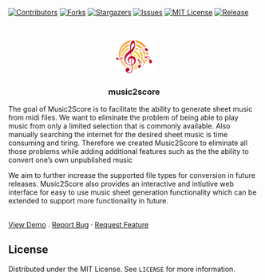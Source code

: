 [![Contributors][contributors-shield]][contributors-url] [![Forks][forks-shield]][forks-url] [![Stargazers][stars-shield]][stars-url] [![Issues][issues-shield]][issues-url] [![MIT License][license-shield]][license-url] [![Release][release-shield]][release-url]

<!-- PROJECT LOGO -->

<br  />

<p  align="center" style="text-align: center;">

<a href="https://raw.githubusercontent.com/music2score/music2score/main/pages/images/logo.png" >

<img  src="https://raw.githubusercontent.com/music2score/music2score/main/pages/images/logo.png"  alt="Logo"  width="80"  height="auto" style="text-align: center;">

</a>

</p>

<h3  align="center">music2score</h3>

<p  align="center">

The goal of Music2Score is to facilitate the ability to generate sheet music from midi files. We want to eliminate the problem of being able to play music from only a limited selection that is commonly available. Also manually searching the internet for the desired sheet music is time consuming and tiring. Therefore we created Music2Score to eliminate all those problems while adding additional features such as the the ability to convert one’s own unpublished music

We aim to further increase the supported file types for conversion in future releases. Music2Score also provides an interactive and intiutive web interface for easy to use music sheet generation functionality which can be extended to support more functionality in future.
<br  />

<br  />
<a  href="https://www.music2score.xyz/">View Demo</a> . <a  href="https://github.com/music2score/music2score/issues">Report Bug</a> · <a  href="https://github.com/music2score/music2score/issues">Request Feature</a>

</p>
<!-- LICENSE -->

## License

Distributed under the MIT License. See `LICENSE` for more information.

[contributors-shield]: https://img.shields.io/github/contributors/music2score/music2score.svg?style=for-the-badge
[contributors-url]: https://github.com/music2score/music2score/graphs/contributors
[forks-shield]: https://img.shields.io/github/forks/music2score/music2score.svg?style=for-the-badge
[forks-url]: https://github.com/music2score/music2score/network/members
[stars-shield]: https://img.shields.io/github/stars/music2score/music2score.svg?style=for-the-badge
[stars-url]: https://github.com/music2score/music2score/stargazers
[issues-shield]: https://img.shields.io/github/issues/music2score/music2score.svg?style=for-the-badge
[issues-url]: https://github.com/music2score/music2score/issues
[license-shield]: https://img.shields.io/github/license/music2score/music2score.svg?style=for-the-badge
[license-url]: https://github.com/music2score/music2score/blob/master/LICENSE
[release-shield]: https://img.shields.io/github/v/release/music2score/music2score.svg?style=for-the-badge
[release-url]: https://github.com/music2score/music2score/releases
